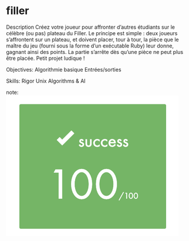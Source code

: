 # filler

Description
Créez votre joueur pour affronter d’autres étudiants sur le célèbre (ou pas) plateau du Filler. Le principe est simple : deux joueurs s’affrontent sur un plateau, et doivent placer, tour à tour, la pièce que le maître du jeu (fourni sous la forme d’un exécutable Ruby) leur donne, gagnant ainsi des points. La partie s’arrête dès qu’une pièce ne peut plus être placée. Petit projet ludique !

Objectives:
    Algorithmie basique
    Entrées/sorties

Skills:
    Rigor
    Unix
    Algorithms & AI

note:
    ![alt text](img/mark.png)